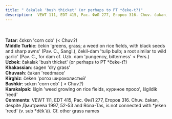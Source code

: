```yaml
---
title: " čakalak 'bush thicket' (or perhaps to PT *čeke-t?)"
description:  VEWT 111, EDT 415, Рас. ФиЛ 277, Егоров 316. Chuv. čakan, despite Дмитриева 1997, 52-53 and Róna-Tas, is not connected with *jeken 'reed' (v. sub *dék`à). Cf. other grass names
---
```

<p data-pagefind-weight="0.5">
<strong></strong><br><br>
<strong>Tatar</strong>:  čɛkɛn 'corn cob' (< Chuv.?)<br>
<strong>Middle Turkic</strong>:  čekin 'greens, grass; a weed on rice fields, with black seeds and sharp awns' (Pav. C., Sangl.), čekil-dam 'tulip bulb; a root similar to wild garlic' (Pav. C., for dam cf. Uzb. dam 'pungency, bitterness' < Pers.)<br>
<strong>Uzbek</strong>:  čakalak 'bush thicket' (or perhaps to PT *čeke-t?)<br>
<strong>Khakassian</strong>:  sǝgen 'dry grass'<br>
<strong>Chuvash</strong>:  čakan 'reedmace'<br>
<strong>Kirghiz</strong>:  čeken 'рогоз широколистый'<br>
<strong>Bashkir</strong>:  sɛkɛn 'corn cob' ( < Chuv.?)<br>
<strong>Karakalpak</strong>:  šigin 'weed growing on rice fields, куриное просо', šigildik 'reed'<br>
<strong>Comments</strong>:  VEWT 111, EDT 415, Рас. ФиЛ 277, Егоров 316. Chuv. čakan, despite Дмитриева 1997, 52-53 and Róna-Tas, is not connected with *jeken 'reed' (v. sub *dék`à). Cf. other grass names<br>

</p>
